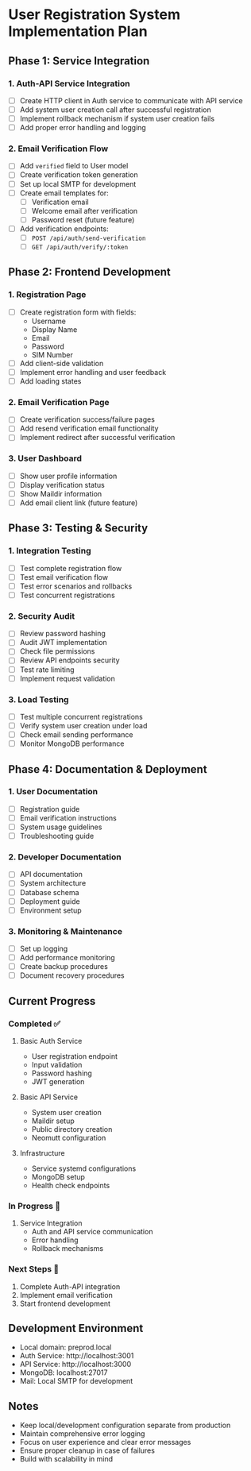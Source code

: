 # User Registration System Implementation Plan

## Phase 1: Service Integration
### 1. Auth-API Service Integration
- [ ] Create HTTP client in Auth service to communicate with API service
- [ ] Add system user creation call after successful registration
- [ ] Implement rollback mechanism if system user creation fails
- [ ] Add proper error handling and logging

### 2. Email Verification Flow
- [ ] Add `verified` field to User model
- [ ] Create verification token generation
- [ ] Set up local SMTP for development
- [ ] Create email templates for:
  - [ ] Verification email
  - [ ] Welcome email after verification
  - [ ] Password reset (future feature)
- [ ] Add verification endpoints:
  - [ ] `POST /api/auth/send-verification`
  - [ ] `GET /api/auth/verify/:token`

## Phase 2: Frontend Development
### 1. Registration Page
- [ ] Create registration form with fields:
  - Username
  - Display Name
  - Email
  - Password
  - SIM Number
- [ ] Add client-side validation
- [ ] Implement error handling and user feedback
- [ ] Add loading states

### 2. Email Verification Page
- [ ] Create verification success/failure pages
- [ ] Add resend verification email functionality
- [ ] Implement redirect after successful verification

### 3. User Dashboard
- [ ] Show user profile information
- [ ] Display verification status
- [ ] Show Maildir information
- [ ] Add email client link (future feature)

## Phase 3: Testing & Security
### 1. Integration Testing
- [ ] Test complete registration flow
- [ ] Test email verification flow
- [ ] Test error scenarios and rollbacks
- [ ] Test concurrent registrations

### 2. Security Audit
- [ ] Review password hashing
- [ ] Audit JWT implementation
- [ ] Check file permissions
- [ ] Review API endpoints security
- [ ] Test rate limiting
- [ ] Implement request validation

### 3. Load Testing
- [ ] Test multiple concurrent registrations
- [ ] Verify system user creation under load
- [ ] Check email sending performance
- [ ] Monitor MongoDB performance

## Phase 4: Documentation & Deployment
### 1. User Documentation
- [ ] Registration guide
- [ ] Email verification instructions
- [ ] System usage guidelines
- [ ] Troubleshooting guide

### 2. Developer Documentation
- [ ] API documentation
- [ ] System architecture
- [ ] Database schema
- [ ] Deployment guide
- [ ] Environment setup

### 3. Monitoring & Maintenance
- [ ] Set up logging
- [ ] Add performance monitoring
- [ ] Create backup procedures
- [ ] Document recovery procedures

## Current Progress
### Completed ✅
1. Basic Auth Service
   - User registration endpoint
   - Input validation
   - Password hashing
   - JWT generation

2. Basic API Service
   - System user creation
   - Maildir setup
   - Public directory creation
   - Neomutt configuration

3. Infrastructure
   - Service systemd configurations
   - MongoDB setup
   - Health check endpoints

### In Progress 🔄
1. Service Integration
   - Auth and API service communication
   - Error handling
   - Rollback mechanisms

### Next Steps 🎯
1. Complete Auth-API integration
2. Implement email verification
3. Start frontend development

## Development Environment
- Local domain: preprod.local
- Auth Service: http://localhost:3001
- API Service: http://localhost:3000
- MongoDB: localhost:27017
- Mail: Local SMTP for development

## Notes
- Keep local/development configuration separate from production
- Maintain comprehensive error logging
- Focus on user experience and clear error messages
- Ensure proper cleanup in case of failures
- Build with scalability in mind
